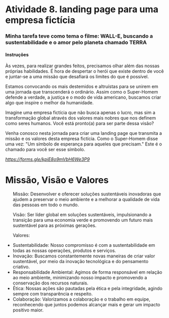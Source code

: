 <h1> Atividade 8. landing page para uma empresa fictícia</h1>

<h3>Minha tarefa teve como tema o filme: WALL-E, buscando a sustentabilidade e o amor pelo planeta chamado TERRA</h3>
<h4>Instruções</h4>
Às vezes, para realizar grandes feitos, precisamos olhar além das nossas próprias habilidades. É hora de despertar o herói que existe dentro de você e juntar-se a uma missão que desafiará os limites do que é possível.

Estamos convocando os mais destemidos e altruístas para se unirem em uma jornada que transcenderá o ordinário. Assim como o Super-Homem defende a verdade, a justiça e o modo de vida americano, buscamos criar algo que inspire o melhor da humanidade.

Imagine uma empresa fictícia que não busca apenas o lucro, mas sim a transformação global através dos valores mais nobres que nos definem como seres humanos. Você está pronto(a) para ser parte dessa visão?

Venha conosco nesta jornada para criar uma landing page que transmita a missão e os valores desta empresa fictícia. Como o Super-Homem disse uma vez: "Um símbolo de esperança para aqueles que precisam." Este é o chamado para você ser esse símbolo.

*https://forms.gle/kpiE8o9mVbH6We3P9*


<h1>Missão, Visão e Valores</h1>
<ol>Missão: Desenvolver e oferecer soluções sustentáveis inovadoras que ajudem a preservar o meio ambiente e a melhorar a qualidade de vida das pessoas em todo o mundo.</ol>

<ol>Visão: Ser líder global em soluções sustentáveis, impulsionando a transição para uma economia verde e promovendo um futuro mais sustentável para as próximas gerações.</ol>

<ol>Valores:</ol>
<ul>
  <li>Sustentabilidade: Nosso compromisso é com a sustentabilidade em todas as nossas operações, produtos e serviços.</li>
  <li>Inovação: Buscamos constantemente novas maneiras de criar valor sustentável, por meio da inovação tecnológica e do pensamento criativo.</li>
  <li>Responsabilidade Ambiental: Agimos de forma responsável em relação ao meio ambiente, minimizando nosso impacto e promovendo a conservação dos recursos naturais.</li>
  <li>Ética: Nossas ações são pautadas pela ética e pela integridade, agindo sempre com transparência e respeito.</li>
  <li>Colaboração: Valorizamos a colaboração e o trabalho em equipe, reconhecendo que juntos podemos alcançar mais e gerar um impacto positivo maior.</li>
</ul>
